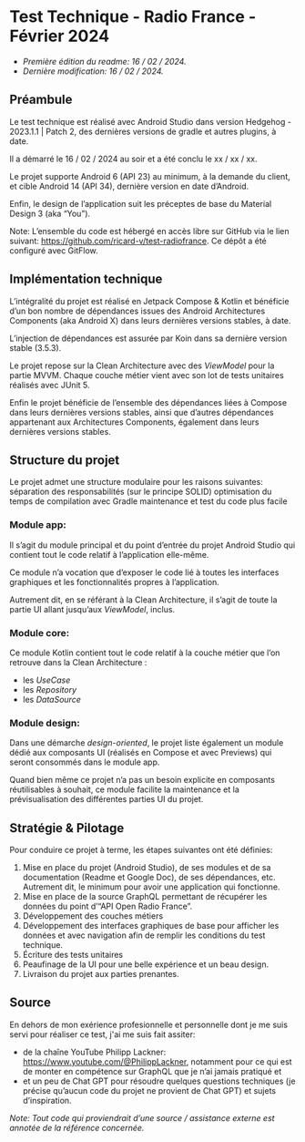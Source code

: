 # Test Technique - Radio France - Février 2024

- _Première édition du readme: 16 / 02 / 2024._
- _Dernière modification: 16 / 02 / 2024._

## Préambule
Le test technique est réalisé avec Android Studio dans version Hedgehog - 2023.1.1 | Patch 2, des dernières versions de gradle et autres plugins, à date.

Il a démarré le 16 / 02 / 2024 au soir et a été conclu le xx / xx / xx. 

Le projet supporte Android 6 (API 23) au minimum, à la demande du client, et cible Android 14 (API 34), dernière version en date d’Android.

Enfin, le design de l’application suit les préceptes de base du Material Design 3 (aka “You”).

Note: L’ensemble du code est hébergé en accès libre sur GitHub via le lien suivant: https://github.com/ricard-v/test-radiofrance. Ce dépôt a été configuré avec GitFlow. 

## Implémentation technique
L’intégralité du projet est réalisé en Jetpack Compose & Kotlin et bénéficie d’un bon nombre de dépendances issues des Android Architectures Components (aka Android X) dans leurs dernières versions stables, à date.

L’injection de dépendances est assurée par Koin dans sa dernière version stable (3.5.3).

Le projet repose sur la Clean Architecture avec des _ViewModel_ pour la partie MVVM. 
Chaque couche métier vient avec son lot de tests unitaires réalisés avec JUnit 5.

Enfin le projet bénéficie de l’ensemble des dépendances liées à Compose dans leurs dernières versions stables, ainsi que d’autres dépendances appartenant aux Architectures Components, également dans leurs dernières versions stables.


## Structure du projet
Le projet admet une structure modulaire pour les raisons suivantes:
séparation des responsabilités (sur le principe SOLID)
optimisation du temps de compilation avec Gradle
maintenance et test du code plus facile

### Module app:
Il s’agit du module principal et du point d’entrée du projet Android Studio qui contient tout le code relatif à l’application elle-même.

Ce module n’a vocation que d’exposer le code lié à toutes les interfaces graphiques et les fonctionnalités propres à l’application. 

Autrement dit, en se référant à la Clean Architecture, il s’agit de toute la partie UI allant jusqu’aux _ViewModel_, inclus.

### Module core:
Ce module Kotlin contient tout le code relatif à la couche métier que l’on retrouve dans la Clean Architecture :
- les _UseCase_
- les _Repository_
- les _DataSource_

### Module design:
Dans une démarche _design-oriented_, le projet liste également un module dédié aux composants UI (réalisés en Compose et avec Previews) qui seront consommés dans le module app.

Quand bien même ce projet n’a pas un besoin explicite en composants réutilisables à souhait, ce module facilite la maintenance et la prévisualisation des différentes parties UI du projet.


## Stratégie & Pilotage
Pour conduire ce projet à terme, les étapes suivantes ont été définies:
1. Mise en place du projet (Android Studio), de ses modules et de sa documentation (Readme et Google Doc), de ses dépendances, etc. Autrement dit, le minimum pour avoir une application qui fonctionne.
2. Mise en place de la source GraphQL permettant de récupérer les données du point d’“API Open Radio France”.
3. Développement des couches métiers
4. Développement des interfaces graphiques de base pour afficher les données et avec navigation afin de remplir les conditions du test technique.
5. Écriture des tests unitaires
6. Peaufinage de la UI pour une belle expérience et un beau design.
7. Livraison du projet aux parties prenantes.

## Source
En dehors de mon exérience profesionnelle et personnelle dont je me suis servi pour réaliser ce test, j'ai me suis fait assiter:
- de la chaîne YouTube Philipp Lackner: https://www.youtube.com/@PhilippLackner, notamment pour ce qui est de monter en compétence sur GraphQL que je n’ai jamais pratiqué et
- et un peu de Chat GPT pour résoudre quelques questions techniques (je précise qu’aucun code du projet ne provient de Chat GPT) et sujets d’inspiration.

_Note: Tout code qui proviendrait d’une source / assistance externe est annotée de la référence concernée._
